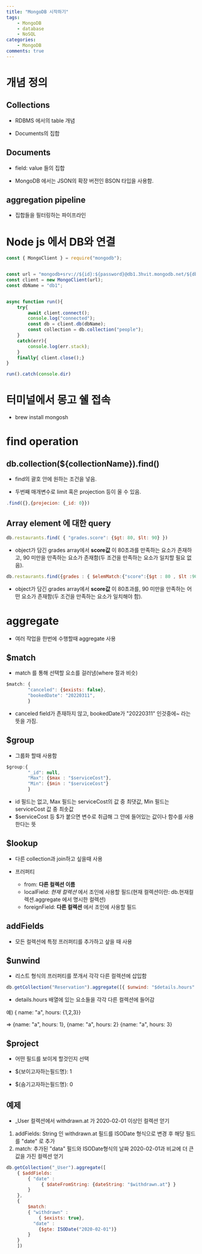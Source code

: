 ```yaml
---
title: "MongoDB 시작하기"
tags: 
    - MongoDB
    - database
    - NoSQL
categories: 
    - MongoDB
comments: true
---
```


# 개념 정의

## Collections

- RDBMS 에서의 table 개념

- Documents의 집합

## Documents

- field: value 들의 집합

- MongoDB 에서는 JSON의 확장 버전인 BSON 타입을 사용함.

## aggregation pipeline

- 집합들을 필터링하는 파이프라인

# Node js 에서 DB와 연결

```js
const { MongoClient } = require("mongodb");


const url = "mongodb+srv://${id}:${password}@db1.3hvit.mongodb.net/${dbName}?retryWrites=true&w=majority";
const client = new MongoClient(url);
const dbName = "db1";


async function run(){
    try{
        await client.connect();
        console.log("connected");
        const db = client.db(dbName);
        const collection = db.collection("people");
    }
    catch(err){
        console.log(err.stack);
    }
    finally{ client.close();}
}

run().catch(console.dir)
```

# 터미널에서 몽고 쉘 접속

- brew install mongosh


# find operation

## db.collection(${collectionName}).find()

- find의 괄호 안에 원하는 조건을 넣음.

- 두번째 매개변수로 limit 혹은 projection 등이 올 수 있음.

```js
.find({},{projecion: {_id: 0}})
```

## Array element 에 대한 query

```js
db.restaurants.find( { "grades.score": {$gt: 80, $lt: 90} })
```
- object가 담긴 grades array에서 __score값__ 이 80초과를 만족하는 요소가 존재하고, 90 미만을 만족하는 요소가 존재함(두 조건을 만족하는 요소가 일치할 필요 없음).


```js
db.restaurants.find({grades : { $elemMatch:{"score":{$gt : 80 , $lt :90}}}});
```
- object가 담긴 grades array에서 __score값__ 이 80초과를, 90 미만을 만족하는 어떤 요소가 존재함(두 조건을 만족하는 요소가 일치해야 함). 

# aggregate

- 여러 작업을 한번에 수행할때 aggregate 사용

## $match

- match 를 통해 선택할 요소를 걸러냄(where 절과 비슷)
```js
$match: {
        "canceled": {$exists: false},
        "bookedDate": "20220311",
        }
```

- canceled field가 존재하지 않고, bookedDate가 "20220311" 인것중에~ 라는 뜻을 가짐.

## $group

- 그룹화 할때 사용함

```js
$group:{
        "_id": null,
        "Max": {$max : "$serviceCost"},
        "Min": {$min : "$serviceCost"}
        }
```

- id 필드는 없고, Max 필드는 serviceCost의 값 중 최댓값, Min 필드는 serviceCost 값 중 최솟값
- $serviceCost 등 $가 붙으면 변수로 취급해 그 안에 들어있는 값이나 함수를 사용한다는 뜻

## $lookup

- 다른 collection과 join하고 싶을때 사용

- 프러퍼티
    - from: __다른 컬렉션 이름__
    - localField: _현재 컬렉션_ 에서 조인에 사용할 필드(현재 컬렉션이란: db.현재컬렉션.aggregate 에서 명시한 컬렉션)
    - foreignField: __다른 컬렉션__ 에서 조인에 사용할 필드

## addFields

- 모든 컬렉션에 특정 프러퍼티를 추가하고 샆을 때 사용

## $unwind

- 리스트 형식의 프러퍼티를 쪼개서 각각 다른 컬렉션에 삽입함

```js
db.getCollection("Reservation").aggregate([{ $unwind: "$details.hours" }])
```
- details.hours 배열에 있는 요소들을 각각 다른 컬렉션에 들어감

예) { name: "a", hours: {1,2,3}}

=> {name: "a", hours: 1}, {name: "a", hours: 2} {name: "a", hours: 3}

## $project

- 어떤 필드를 보이게 할것인지 선택

- ${보이고자하는필드명}: 1
- ${숨기고자하는필드명}: 0


## 예제

- _User 컬렉션에서 withdrawn.at 가 2020-02-01 이상인 컬렉션 얻기

1. addFields: String 인 withdrawn.at 필드를 ISODate 형식으로 변경 후 해당 필드를 "date" 로 추가
2. match: 추가된 "data" 필드와 ISODate형식의 날짜 2020-02-01과 비교에 더 큰 값을 가진 컬렉션 얻기 
```js
db.getCollection("_User").aggregate([ 
    { $addFields: 
        { "date" :
             { $dateFromString: {dateString: "$withdrawn.at"} }
        }
    },
    { 
        $match: 
        { "withdrawn" :
            { $exists: true},
          "date" : 
            {$gte: ISODate("2020-02-01")}
        }
    }
    ])
```